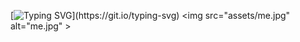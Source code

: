 [![Typing SVG](https://readme-typing-svg.herokuapp.com?color=F78D9C&center=true&lines=Have+a+nice+day!)](https://git.io/typing-svg)
<img src="assets/me.jpg" alt="me.jpg" >
<!--
**tangbrave/tangbrave** is a ✨ _special_ ✨ repository because its `README.md` (this file) appears on your GitHub profile.

Here are some ideas to get you started:

- 🔭 I’m currently working on ...
- 🌱 I’m currently learning ...
- 👯 I’m looking to collaborate on ...
- 🤔 I’m looking for help with ...
- 💬 Ask me about ...
- 📫 How to reach me: ...
- 😄 Pronouns: ...
- ⚡ Fun fact: ...
-->
